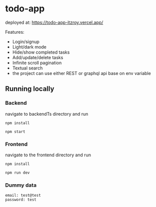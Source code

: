 # todo-app
deployed at: https://todo-app-itzroy.vercel.app/

Features:

- Login/signup
- Light/dark mode
- Hide/show completed tasks
- Add/update/delete tasks
- Infinite scroll pagination
- Textual search
- the project can use either REST or graphql api base on env variable
## Running locally

### Backend
navigate to backendTs directory and run
```
npm install

npm start
```
### Frontend
navigate to the frontend directory and run

```
npm install 

npm run dev
```

### Dummy data

```
email: test@test
password: test
```